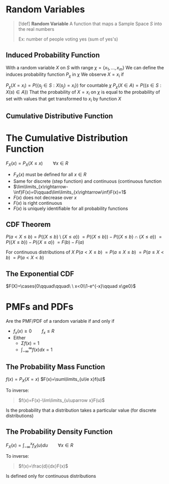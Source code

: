 # Random Variables

> [!def]
> **Random Variable**
> A function that maps a Sample Space $S$ into the real numbers
> 
> Ex: number of people voting yes (sum of yes's)

## Induced Probability Function

With a random variable $X$ on $S$ with range $\chi=\{x_1,...,x_m\}$
We can define the induces probability function $P_\chi$ in $\chi$
We observe $X=x_i$ if

$P_\chi(X=x_i)=P(\{s_j\in S:X(s_j)=x_i\})$ for countable $\chi$
$P_\chi(X\in A)=P(\{s\in S: X(s)\in A\})$
That the probability of $X=x_i$ on $\chi$ is equal to the probability of set with values that get transformed to $x_i$ by function $X$

## Cumulative Distributive Function

# The Cumulative Distribution Function

$F_X(x)=P_X(X\le x)\qquad\forall x\in R$

- $F_X(x)$ must be defined for all $x\in R$
- Same for discrete (step function) and continuous (continuous function
- $\lim\limits_{x\rightarrow-\inf}F(x)=0\qquad\lim\limits_{x\rightarrow\inf}F(x)=1$
- $F(x)$ does not decrease over $x$
- $F(x)$ is right continuous
- $F(x)$ is uniquely identifiable for all probability functions

## CDF Theorem

$P(a<X\le b)=P(\{X\le b\}\setminus\{X\le a\})$
$=P(\{X\le b\})-P(\{X\le b\}\cap\{X\le a\})$
$=P(\{X\le b\})-P(\{X\le a\})$
$=F(b)-F(a)$

For continuous distributions of $X$
$P(a<X\le b)$
$=P(a\le X\le b)$
$=P(a\le X<b)$
$=P(a<X<b)$

## The Exponential CDF

$F(X)=\cases{0\qquad\qquad\ \ x<0\\1-e^{-x}\qquad x\ge0}$

# PMFs and PDFs

Are the PMF/PDF of a random variable if and only if

- $f_x(x)\ge0\qquad f_x\le R$
- Either
  - $\Sigma f(x)=1$
  - $\int_{-\infty}^\infty f(x)dx=1$

## The Probability Mass Function

$f(x)=P_X(X=x)$
$F(x)=\sum\limits_{u\le x}f(u)$

To inverse:

> $f(x)=F(x)-\lim\limits_{u\uparrow x}F(u)$

Is the probability that a distribution takes a particular value (for discrete distributions)

## The Probability Density Function

$F_X(x)=\int_{-\infty}^{x}f_X(u)du\qquad\forall x\in R$

To inverse:

> $f(x)=\frac{d}{dx}F(x)$

Is defined only for continuous distributions
